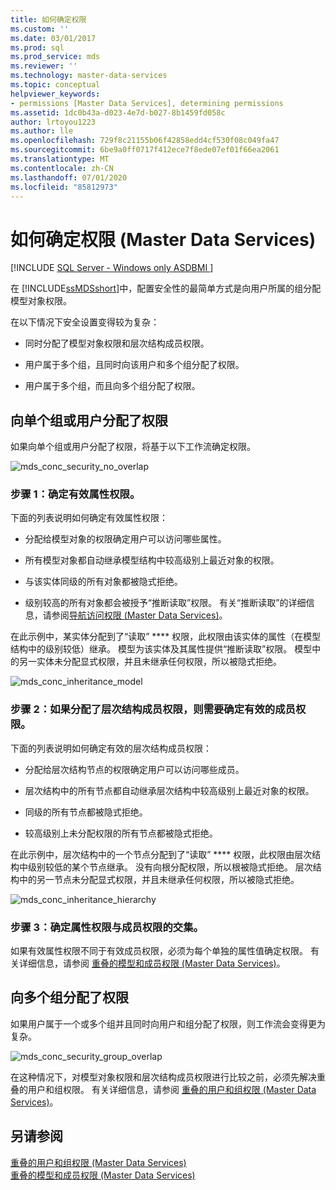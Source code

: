 ```yaml
---
title: 如何确定权限
ms.custom: ''
ms.date: 03/01/2017
ms.prod: sql
ms.prod_service: mds
ms.reviewer: ''
ms.technology: master-data-services
ms.topic: conceptual
helpviewer_keywords:
- permissions [Master Data Services], determining permissions
ms.assetid: 1dc0b43a-d023-4e7d-b027-8b1459fd058c
author: lrtoyou1223
ms.author: lle
ms.openlocfilehash: 729f8c21155b06f42858edd4cf530f08c049fa47
ms.sourcegitcommit: 6be9a0ff0717f412ece7f8ede07ef01f66ea2061
ms.translationtype: MT
ms.contentlocale: zh-CN
ms.lasthandoff: 07/01/2020
ms.locfileid: "85812973"
---
```

# <a name="how-permissions-are-determined-master-data-services"></a>如何确定权限 (Master Data Services)

[!INCLUDE [SQL Server - Windows only ASDBMI  ](../includes/applies-to-version/sql-windows-only-asdbmi.md)]

  在 [!INCLUDE[ssMDSshort](../includes/ssmdsshort-md.md)]中，配置安全性的最简单方式是向用户所属的组分配模型对象权限。  
  
 在以下情况下安全设置变得较为复杂：  
  
-   同时分配了模型对象权限和层次结构成员权限。  
  
-   用户属于多个组，且同时向该用户和多个组分配了权限。  
  
-   用户属于多个组，而且向多个组分配了权限。  
  
## <a name="permissions-assigned-to-a-single-group-or-user"></a>向单个组或用户分配了权限  
 如果向单个组或用户分配了权限，将基于以下工作流确定权限。  
  
 ![mds_conc_security_no_overlap](../master-data-services/media/mds-conc-security-no-overlap.gif "mds_conc_security_no_overlap")  
  
### <a name="step-1-effective-attribute-permissions-are-determined"></a>步骤 1：确定有效属性权限。  
 下面的列表说明如何确定有效属性权限：  
  
-   分配给模型对象的权限确定用户可以访问哪些属性。  
  
-   所有模型对象都自动继承模型结构中较高级别上最近对象的权限。  
  
-   与该实体同级的所有对象都被隐式拒绝。  
  
-   级别较高的所有对象都会被授予“推断读取”权限。 有关“推断读取”的详细信息，请参阅[导航访问权限 (Master Data Services)](../master-data-services/navigational-access-master-data-services.md)。  
  
 在此示例中，某实体分配到了“读取” **** 权限，此权限由该实体的属性（在模型结构中的级别较低）继承。 模型为该实体及其属性提供“推断读取”权限。 模型中的另一实体未分配显式权限，并且未继承任何权限，所以被隐式拒绝。  
  
 ![mds_conc_inheritance_model](../master-data-services/media/mds-conc-inheritance-model.gif "mds_conc_inheritance_model")  
  
### <a name="step-2-if-hierarchy-member-permissions-are-assigned-effective-member-permissions-are-determined"></a>步骤 2：如果分配了层次结构成员权限，则需要确定有效的成员权限。  
 下面的列表说明如何确定有效的层次结构成员权限：  
  
-   分配给层次结构节点的权限确定用户可以访问哪些成员。  
  
-   层次结构中的所有节点都自动继承层次结构中较高级别上最近对象的权限。  
  
-   同级的所有节点都被隐式拒绝。  
  
-   较高级别上未分配权限的所有节点都被隐式拒绝。  
  
 在此示例中，层次结构中的一个节点分配到了“读取” **** 权限，此权限由层次结构中级别较低的某个节点继承。 没有向根分配权限，所以根被隐式拒绝。 层次结构中的另一节点未分配显式权限，并且未继承任何权限，所以被隐式拒绝。  
  
 ![mds_conc_inheritance_hierarchy](../master-data-services/media/mds-conc-inheritance-hierarchy.gif "mds_conc_inheritance_hierarchy")  
  
### <a name="step-3-the-intersection-of-attribute-and-member-permissions-is-determined"></a>步骤 3：确定属性权限与成员权限的交集。  
 如果有效属性权限不同于有效成员权限，必须为每个单独的属性值确定权限。 有关详细信息，请参阅 [重叠的模型和成员权限 (Master Data Services)](../master-data-services/overlapping-model-and-member-permissions-master-data-services.md)。  
  
## <a name="permissions-assigned-to-multiple-groups"></a>向多个组分配了权限  
 如果用户属于一个或多个组并且同时向用户和组分配了权限，则工作流会变得更为复杂。  
  
 ![mds_conc_security_group_overlap](../master-data-services/media/mds-conc-security-group-overlap.gif "mds_conc_security_group_overlap")  
  
 在这种情况下，对模型对象权限和层次结构成员权限进行比较之前，必须先解决重叠的用户和组权限。 有关详细信息，请参阅 [重叠的用户和组权限 (Master Data Services)](../master-data-services/overlapping-user-and-group-permissions-master-data-services.md)。  
  
## <a name="see-also"></a>另请参阅  
 [重叠的用户和组权限 &#40;Master Data Services&#41;](../master-data-services/overlapping-user-and-group-permissions-master-data-services.md)   
 [重叠的模型和成员权限 &#40;Master Data Services&#41;](../master-data-services/overlapping-model-and-member-permissions-master-data-services.md)  
  
  
